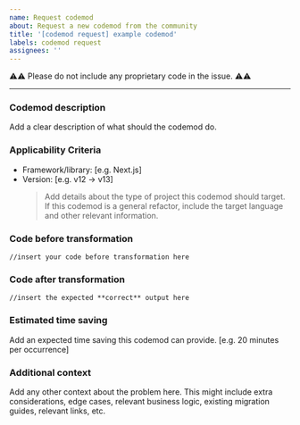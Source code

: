 ```yaml
---
name: Request codemod
about: Request a new codemod from the community
title: '[codemod request] example codemod'
labels: codemod request
assignees: ''
---
```


:warning::warning: Please do not include any proprietary code in the issue. :warning::warning:

---

### Codemod description

Add a clear description of what should the codemod do.

### Applicability Criteria

-   Framework/library: [e.g. Next.js]
-   Version: [e.g. v12 -> v13]
    > Add details about the type of project this codemod should target. If this codemod is a general refactor, include the target language and other relevant information.

### Code before transformation

```
//insert your code before transformation here
```

### Code after transformation

```
//insert the expected **correct** output here
```

### Estimated time saving

Add an expected time saving this codemod can provide. [e.g. 20 minutes per occurrence]

### Additional context

Add any other context about the problem here. This might include extra considerations, edge cases, relevant business logic, existing migration guides, relevant links, etc.
